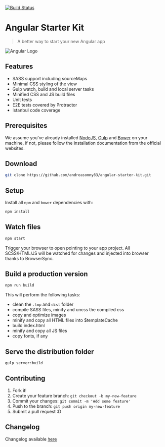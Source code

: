 [![Build Status](https://travis-ci.org/andreasonny83/angular-starter-kit.svg?branch=master)](https://travis-ci.org/andreasonny83/angular-starter-kit)

# Angular Starter Kit

> A better way to start your new Angular app

![Angular Logo][angular_logo]

## Features

*   SASS support including sourceMaps
*   Minimal CSS styling of the view
*   Gulp watch, build and local server tasks
*   Minified CSS and JS build files
*   Unit tests
*   E2E tests covered by Protractor
*   Istanbul code coverage

## Prerequisites

We assume you've already installed [NodeJS][nodejs], [Gulp][gulp] and
[Bower][bower] on your machine, if not,
please follow the installation documentation from the official websites.

## Download

```sh
git clone https://github.com/andreasonny83/angular-starter-kit.git
```

## Setup

Install all `npm` and `bower` dependencies with:

```sh
npm install
```

## Watch files

```sh
npm start
```

Trigger your browser to open pointing to your app project.
All SCSS/HTML/JS will be watched for changes and injected into browser thanks
to BrowserSync.

## Build a production version

```sh
npm run build
```

This will perform the following tasks:

*   clean the `.tmp` and `dist` folder
*   compile SASS files, minify and uncss the compiled css
*   copy and optimize images
*   minify and copy all HTML files into $templateCache
*   build index.html
*   minify and copy all JS files
*   copy fonts, if any

## Serve the distribution folder

```bash
gulp server:build
```

## Contributing

1.  Fork it!
2.  Create your feature branch: `git checkout -b my-new-feature`
3.  Commit your changes: `git commit -m 'Add some feature'`
4.  Push to the branch: `git push origin my-new-feature`
5.  Submit a pull request :D

## Changelog

Changelog available [here][changelog]

[angular_logo]: https://angularjs.org/img/AngularJS-large.png
[nodejs]: https://nodejs.org/
[gulp]: https://github.com/gulpjs/gulp/blob/master/docs/getting-started.md
[bower]: https://bower.io/#install-bower
[changelog]: https://github.com/andreasonny83/angular-starter-kit/blob/master/CHANGELOG.md
